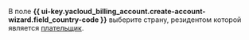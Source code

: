 В поле **{{ ui-key.yacloud_billing_account.create-account-wizard.field_country-code }}** выберите страну, резидентом которой является [плательщик](../concepts/glossary.md#payer).
